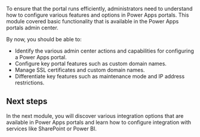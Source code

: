 To ensure that the portal runs efficiently, administrators need to understand how to configure various features and options in Power Apps portals. This module covered basic functionality that is available in the Power Apps portals admin center. 

By now, you should be able to:

- Identify the various admin center actions and capabilities for configuring a Power Apps portal.
- Configure key portal features such as custom domain names.
- Manage SSL certificates and custom domain names.
- Differentiate key features such as maintenance mode and IP address restrictions.

## Next steps

In the next module, you will discover various integration options that are available in Power Apps portals and learn how to configure integration with services like SharePoint or Power BI.
